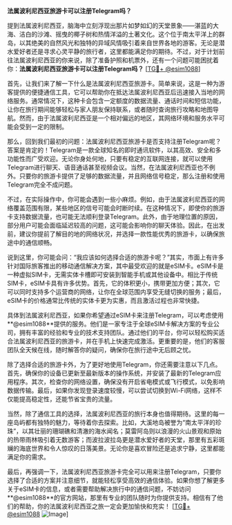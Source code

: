 **法属波利尼西亚旅游卡可以注册Telegram吗？**

提到法属波利尼西亚，脑海中立刻浮现出那片如梦如幻的天堂景象——湛蓝的大海、洁白的沙滩、摇曳的椰子树和热情洋溢的土著文化。这个位于南太平洋上的群岛，以其绝美的自然风光和独特的异域风情吸引着来自世界各地的游客。无论是潜水爱好者还是寻求心灵平静的旅行者，这里都能满足你的期待。不过，对于计划前往法属波利尼西亚的你来说，除了准备护照和机票外，还有一个问题可能困扰着你：**法属波利尼西亚旅游卡可以注册Telegram吗？** [[TG💪+ @esim1088](https://t.me/s/esim1088)]

首先，让我们来了解一下什么是法属波利尼西亚旅游卡。简单来说，这是一种为游客提供的便捷通信工具，它可以帮助你在抵达法属波利尼西亚后迅速接入当地的网络服务。通常情况下，这种卡会包含一定额度的数据流量、通话时间和短信功能，让你在旅行期间能够轻松与家人朋友保持联系，或者随时查询旅行攻略和地图导航。然而，由于法属波利尼西亚是一个相对偏远的地区，其网络环境和服务水平可能会受到一定的限制。

那么，回到我们最初的问题：法属波利尼西亚旅游卡是否支持注册Telegram呢？答案是肯定的！Telegram是一款全球知名的即时通讯软件，以其高效、安全和多功能性而广受欢迎。无论你身处何地，只要有稳定的互联网连接，就可以使用Telegram进行聊天、语音通话甚至视频会议。当然，在法属波利尼西亚也不例外。只要你的旅游卡提供了足够的数据流量，并且网络信号稳定，那么注册和使用Telegram完全不成问题。

不过，在实际操作中，你可能会遇到一些小麻烦。例如，由于法属波利尼西亚的网络覆盖范围有限，某些地区的信号可能会时断时续。在这种情况下，即使你的旅游卡支持数据流量，也可能无法顺利登录Telegram。此外，由于地理位置的原因，部分用户可能会面临延迟较高的问题，这可能会影响你的聊天体验。因此，在出发前，建议你提前了解目的地的网络状况，并选择一款性能优秀的旅游卡，以确保旅途中的通信顺畅。

说到这里，你可能会问：“我应该如何选择合适的旅游卡呢？”其实，市面上有许多针对国际旅客推出的移动通信解决方案，其中最受欢迎的就是eSIM卡。eSIM卡是一种虚拟SIM卡，无需实体卡槽即可安装到智能手机或其他设备中。相比于传统SIM卡，eSIM卡具有许多优势。首先，它的体积更小，携带更加方便；其次，它可以同时支持多个运营商的网络，让你在全球范围内享受无缝切换的服务；最后，eSIM卡的价格通常比传统的实体卡更为实惠，而且激活过程也非常快捷。

具体到法属波利尼西亚，如果你希望通过eSIM卡来注册Telegram，可以考虑使用**@esim1088**提供的服务。他们是一家专注于全球eSIM卡解决方案的专业公司，拥有丰富的经验和专业的技术支持团队。通过他们的平台，你可以轻松购买适合法属波利尼西亚的旅游卡，并在手机上快速完成激活。更重要的是，他们的客服团队全天候在线，随时解答你的疑问，确保你在旅行途中无后顾之忧。

除了选择合适的旅游卡外，为了更好地使用Telegram，你还需要注意以下几点。首先，确保你的设备已更新至最新版本的操作系统，并安装了最新的Telegram应用程序。其次，检查你的网络设置，确保没有开启省电模式或飞行模式，以免影响数据传输。最后，如果你发现登录速度较慢，可以尝试切换到Wi-Fi网络，这样不仅能提高稳定性，还能节省宝贵的流量。

当然，除了通信工具的选择，法属波利尼西亚的旅行本身也值得期待。这里的每一座岛屿都有独特的魅力，等待着你去探索。比如，大溪地岛被誉为“南太平洋的珍珠”，以其壮丽的珊瑚礁和清澈的海水闻名；莫雷阿岛则以浪漫的火山景观和原始的热带雨林吸引着无数游客；而波拉波拉岛更是潜水爱好者的天堂，那里有五彩斑斓的海底世界和令人惊叹的日落美景。无论你是喜欢冒险还是追求宁静，这里都能满足你的需求。

最后，再强调一下，法属波利尼西亚旅游卡完全可以用来注册Telegram，只要你选择了合适的方案并注意细节，就能轻松享受高效的通信体验。如果你想了解更多关于eSIM卡的信息，或者需要帮助解决旅行中的通信问题，不妨访问**@esim1088**的官方网站，那里有专业的团队随时为你提供支持。相信有了他们的帮助，你的法属波利尼西亚之旅一定会更加愉快和充实！ [[TG💪+ @esim1088](https://t.me/s/esim1088) ![Image](https://i.postimg.cc/4NQfJmqS/Snipaste-2025-05-13-00-14-12.png)]